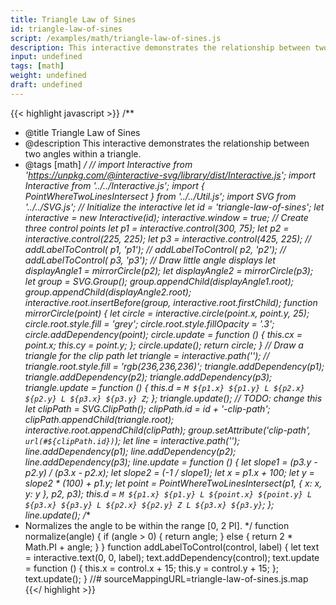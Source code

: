 ```yaml
---
title: Triangle Law of Sines
id: triangle-law-of-sines
script: /examples/math/triangle-law-of-sines.js
description: This interactive demonstrates the relationship between two angles within a triangle.
input: undefined
tags: [math]
weight: undefined
draft: undefined
---
```


{{< highlight javascript >}}
/**
* @title Triangle Law of Sines
* @description This interactive demonstrates the relationship between two angles within a triangle.
* @tags [math]
*/
// import Interactive from 'https://unpkg.com/@interactive-svg/library/dist/Interactive.js';
import Interactive from '../../Interactive.js';
import { PointWhereTwoLinesIntersect } from '../../Util.js';
import SVG from '../../SVG.js';
// Initialize the interactive
let id = 'triangle-law-of-sines';
let interactive = new Interactive(id);
interactive.window = true;
// Create three control points
let p1 = interactive.control(300, 75);
let p2 = interactive.control(225, 225);
let p3 = interactive.control(425, 225);
// addLabelToControl( p1, 'p1');
// addLabelToControl( p2, 'p2');
// addLabelToControl( p3, 'p3');
// Draw little angle displays
let displayAngle1 = mirrorCircle(p2);
let displayAngle2 = mirrorCircle(p3);
let group = SVG.Group();
group.appendChild(displayAngle1.root);
group.appendChild(displayAngle2.root);
interactive.root.insertBefore(group, interactive.root.firstChild);
function mirrorCircle(point) {
    let circle = interactive.circle(point.x, point.y, 25);
    circle.root.style.fill = 'grey';
    circle.root.style.fillOpacity = '.3';
    circle.addDependency(point);
    circle.update = function () {
        this.cx = point.x;
        this.cy = point.y;
    };
    circle.update();
    return circle;
}
// Draw a triangle for the clip path
let triangle = interactive.path('');
// triangle.root.style.fill = 'rgb(236,236,236)';
triangle.addDependency(p1);
triangle.addDependency(p2);
triangle.addDependency(p3);
triangle.update = function () {
    this.d = `M ${p1.x} ${p1.y} L ${p2.x} ${p2.y} L ${p3.x} ${p3.y} Z`;
};
triangle.update();
// TODO: change this
let clipPath = SVG.ClipPath();
clipPath.id = id + '-clip-path';
clipPath.appendChild(triangle.root);
interactive.root.appendChild(clipPath);
group.setAttribute('clip-path', `url(#${clipPath.id})`);
let line = interactive.path('');
line.addDependency(p1);
line.addDependency(p2);
line.addDependency(p3);
line.update = function () {
    let slope1 = (p3.y - p2.y) / (p3.x - p2.x);
    let slope2 = (-1 / slope1);
    let x = p1.x + 100;
    let y = slope2 * (100) + p1.y;
    let point = PointWhereTwoLinesIntersect(p1, { x: x, y: y }, p2, p3);
    this.d = `M ${p1.x} ${p1.y}
            L ${point.x} ${point.y}
            L ${p3.x} ${p3.y}
            L ${p2.x} ${p2.y} Z
            L ${p3.x} ${p3.y}`;
};
line.update();
/**
* Normalizes the angle to be within the range [0, 2 PI].
*/
function normalize(angle) {
    if (angle > 0) {
        return angle;
    }
    else {
        return 2 * Math.PI + angle;
    }
}
function addLabelToControl(control, label) {
    let text = interactive.text(0, 0, label);
    text.addDependency(control);
    text.update = function () {
        this.x = control.x + 15;
        this.y = control.y + 15;
    };
    text.update();
}
//# sourceMappingURL=triangle-law-of-sines.js.map
{{</ highlight >}}

